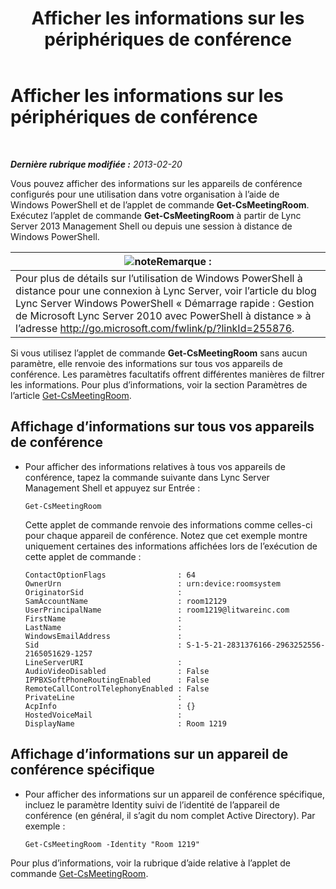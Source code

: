 ﻿---
title: Afficher les informations sur les périphériques de conférence
TOCTitle: Afficher les informations sur les périphériques de conférence
ms:assetid: 838bdbf8-8b68-4eb6-8fa3-45bfd5b0b1cd
ms:mtpsurl: https://technet.microsoft.com/fr-fr/library/JJ994043(v=OCS.15)
ms:contentKeyID: 53095467
ms.date: 05/20/2016
mtps_version: v=OCS.15
ms.translationtype: HT
---

# Afficher les informations sur les périphériques de conférence

 

_**Dernière rubrique modifiée :** 2013-02-20_

Vous pouvez afficher des informations sur les appareils de conférence configurés pour une utilisation dans votre organisation à l’aide de Windows PowerShell et de l’applet de commande **Get-CsMeetingRoom**. Exécutez l’applet de commande **Get-CsMeetingRoom** à partir de Lync Server 2013 Management Shell ou depuis une session à distance de Windows PowerShell.

<table>
<thead>
<tr class="header">
<th><img src="images/Gg398920.note(OCS.15).gif" title="note" alt="note" />Remarque :</th>
</tr>
</thead>
<tbody>
<tr class="odd">
<td>Pour plus de détails sur l’utilisation de Windows PowerShell à distance pour une connexion à Lync Server, voir l’article du blog Lync Server Windows PowerShell « Démarrage rapide : Gestion de Microsoft Lync Server 2010 avec PowerShell à distance » à l’adresse <a href="http://go.microsoft.com/fwlink/p/?linkid=255876">http://go.microsoft.com/fwlink/p/?linkId=255876</a>.</td>
</tr>
</tbody>
</table>


Si vous utilisez l’applet de commande **Get-CsMeetingRoom** sans aucun paramètre, elle renvoie des informations sur tous vos appareils de conférence. Les paramètres facultatifs offrent différentes manières de filtrer les informations. Pour plus d’informations, voir la section Paramètres de l’article [Get-CsMeetingRoom](https://docs.microsoft.com/en-us/powershell/module/skype/Get-CsMeetingRoom).


## Affichage d’informations sur tous vos appareils de conférence

  - Pour afficher des informations relatives à tous vos appareils de conférence, tapez la commande suivante dans Lync Server Management Shell et appuyez sur Entrée :
    
        Get-CsMeetingRoom
    
    Cette applet de commande renvoie des informations comme celles-ci pour chaque appareil de conférence. Notez que cet exemple montre uniquement certaines des informations affichées lors de l’exécution de cette applet de commande :
    
        ContactOptionFlags                : 64
        OwnerUrn                          : urn:device:roomsystem
        OriginatorSid                     :
        SamAccountName                    : room12129
        UserPrincipalName                 : room1219@litwareinc.com
        FirstName                         : 
        LastName                          :
        WindowsEmailAddress               :
        Sid                               : S-1-5-21-2831376166-2963252556-2165051629-1257
        LineServerURI                     :
        AudioVideoDisabled                : False
        IPPBXSoftPhoneRoutingEnabled      : False
        RemoteCallControlTelephonyEnabled : False
        PrivateLine                       :
        AcpInfo                           : {}
        HostedVoiceMail                   :
        DisplayName                       : Room 1219

## Affichage d’informations sur un appareil de conférence spécifique

  - Pour afficher des informations sur un appareil de conférence spécifique, incluez le paramètre Identity suivi de l’identité de l’appareil de conférence (en général, il s’agit du nom complet Active Directory). Par exemple :
    
        Get-CsMeetingRoom -Identity "Room 1219"

Pour plus d’informations, voir la rubrique d’aide relative à l’applet de commande [Get-CsMeetingRoom](https://docs.microsoft.com/en-us/powershell/module/skype/Get-CsMeetingRoom).

